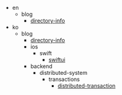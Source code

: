 - en
  - blog
    - [directory-info](/en/blog/directory-info.md)
- ko
  - blog
    - [directory-info](/ko/blog/directory-info.md)
    - ios
      - swift
        - [swiftui](/ko/blog/ios/swift/swiftui.md)
    - backend
      - distributed-system
        - transactions
          - [distributed-transaction](/ko/blog/backend/distributed-system/transactions/distributed-transaction.md)